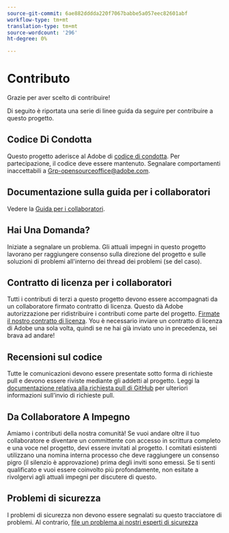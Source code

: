 ```yaml
---
source-git-commit: 6ae882dddda220f7067babbe5a057eec82601abf
workflow-type: tm+mt
translation-type: tm+mt
source-wordcount: '296'
ht-degree: 0%

---
```

# Contributo

Grazie per aver scelto di contribuire!

Di seguito è riportata una serie di linee guida da seguire per contribuire a questo progetto.

## Codice Di Condotta

Questo progetto aderisce al Adobe di  [codice di condotta](code-of-conduct.md). Per partecipazione,
il codice deve essere mantenuto. Segnalare comportamenti inaccettabili a
[Grp-opensourceoffice@adobe.com](mailto:Grp-opensourceoffice@adobe.com).

## Documentazione sulla guida per i collaboratori

Vedere la [Guida per i collaboratori](https://docs.adobe.com/content/help/en/contributor/contributor-guide/introduction.html).

## Hai Una Domanda?

Iniziate a segnalare un problema. Gli attuali impegni in questo progetto lavorano per raggiungere
consenso sulla direzione del progetto e sulle soluzioni di problemi all&#39;interno dei thread dei problemi
(se del caso).

## Contratto di licenza per i collaboratori

Tutti i contributi di terzi a questo progetto devono essere accompagnati da un collaboratore firmato
contratto di licenza. Questo dà  Adobe autorizzazione per ridistribuire i contributi
come parte del progetto. [Firmate il nostro contratto di licenza](https://opensource.adobe.com/cla.html). You
è necessario inviare un contratto di licenza di Adobe  una sola volta, quindi se ne hai già inviato uno in precedenza,
sei brava ad andare!

## Recensioni sul codice

Tutte le comunicazioni devono essere presentate sotto forma di richieste pull e devono essere riviste
mediante gli addetti al progetto. Leggi la [documentazione relativa alla richiesta pull di GitHub](https://help.github.com/articles/about-pull-requests/)
per ulteriori informazioni sull’invio di richieste pull.

<!--
Lastly, please follow the [pull request template](PULL_REQUEST_TEMPLATE.md) when
submitting a pull request!
-->

## Da Collaboratore A Impegno

Amiamo i contributi della nostra comunità! Se vuoi andare oltre il tuo collaboratore
e diventare un committente con accesso in scrittura completo e una voce nel progetto, devi
essere invitati al progetto. I comitati esistenti utilizzano una nomina interna
processo che deve raggiungere un consenso pigro (il silenzio è approvazione) prima degli inviti
sono emessi. Se ti senti qualificato e vuoi essere coinvolto più profondamente,
non esitate a rivolgervi agli attuali impegni per discutere di questo.

## Problemi di sicurezza

I problemi di sicurezza non devono essere segnalati su questo tracciatore di problemi. Al contrario, [file un problema ai nostri esperti di sicurezza](https://helpx.adobe.com/security/alertus.html)

